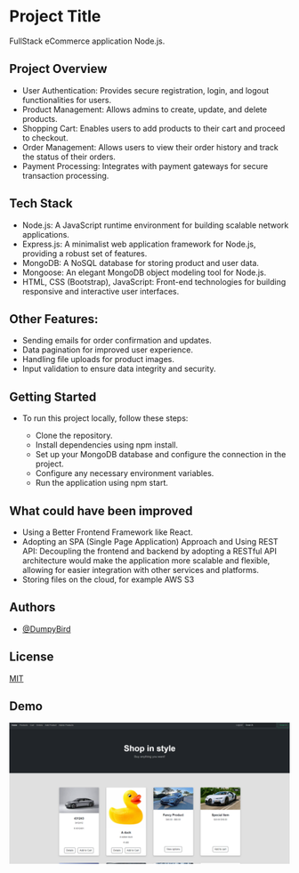 
# Project Title

FullStack eCommerce application Node.js. 

## Project Overview

- User Authentication: Provides secure registration, login, and logout functionalities for users.
- Product Management: Allows admins to create, update, and delete products.
- Shopping Cart: Enables users to add products to their cart and proceed to checkout.
- Order Management: Allows users to view their order history and track the status of their orders.
- Payment Processing: Integrates with payment gateways for secure transaction processing.

## Tech Stack
- Node.js: A JavaScript runtime environment for building scalable network applications.
- Express.js: A minimalist web application framework for Node.js, providing a robust set of features.
- MongoDB: A NoSQL database for storing product and user data.
- Mongoose: An elegant MongoDB object modeling tool for Node.js.
- HTML, CSS (Bootstrap), JavaScript: Front-end technologies for building responsive and interactive user interfaces.

## Other Features:
- Sending emails for order confirmation and updates.
- Data pagination for improved user experience.
- Handling file uploads for product images.
- Input validation to ensure data integrity and security.

## Getting Started
- To run this project locally, follow these steps:

    + Clone the repository.
    + Install dependencies using npm install.
    + Set up your MongoDB database and configure the connection in the project.
    + Configure any necessary environment variables.
    + Run the application using npm start.

## What could have been improved
- Using a Better Frontend Framework like React.
- Adopting an SPA (Single Page Application) Approach and Using REST API: Decoupling the frontend and backend by adopting a RESTful API architecture would make the application more scalable and flexible, allowing for easier integration with other services and platforms.
- Storing files on the cloud, for example AWS S3
 

## Authors

- [@DumpyBird](https://github.com/jameshnl232)


## License

[MIT](https://choosealicense.com/licenses/mit/)


## Demo

![Demo Image](public/images/demo.png)


